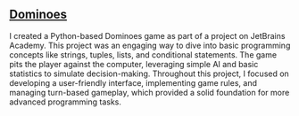 ## [Dominoes](https://hyperskill.org/projects/146)

I created a Python-based Dominoes game as part of a project on JetBrains Academy. This project was an engaging way to dive into basic programming concepts like strings, tuples, lists, and conditional statements. The game pits the player against the computer, leveraging simple AI and basic statistics to simulate decision-making. Throughout this project, I focused on developing a user-friendly interface, implementing game rules, and managing turn-based gameplay, which provided a solid foundation for more advanced programming tasks.
